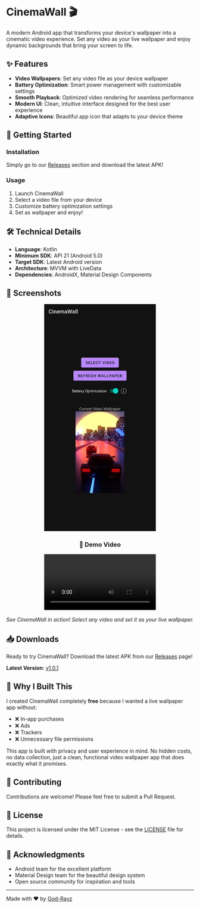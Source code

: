 # CinemaWall 🎬

A modern Android app that transforms your device's wallpaper into a cinematic video experience. Set any video as your live wallpaper and enjoy dynamic backgrounds that bring your screen to life.

## ✨ Features

- **Video Wallpapers**: Set any video file as your device wallpaper
- **Battery Optimization**: Smart power management with customizable settings
- **Smooth Playback**: Optimized video rendering for seamless performance
- **Modern UI**: Clean, intuitive interface designed for the best user experience
- **Adaptive Icons**: Beautiful app icon that adapts to your device theme

## 🚀 Getting Started

### Installation

Simply go to our [Releases](https://github.com/God-Rayz/CinemaWall/releases) section and download the latest APK!

### Usage

1. Launch CinemaWall
2. Select a video file from your device
3. Customize battery optimization settings
4. Set as wallpaper and enjoy!

## 🛠️ Technical Details

- **Language**: Kotlin
- **Minimum SDK**: API 21 (Android 5.0)
- **Target SDK**: Latest Android version
- **Architecture**: MVVM with LiveData
- **Dependencies**: AndroidX, Material Design Components

## 📱 Screenshots

<div align="center">
  <img src="demo.jpg" alt="CinemaWall Screenshot" width="300"/>
  
  ### 🎥 Demo Video
  <video width="300" controls>
    <source src="recording.mp4" type="video/mp4">
    Your browser does not support the video tag.
  </video>
</div>

*See CinemaWall in action! Select any video and set it as your live wallpaper.*

## 📥 Downloads

Ready to try CinemaWall? Download the latest APK from our [Releases](https://github.com/God-Rayz/CinemaWall/releases) page!

**Latest Version**: [v1.0.1](https://github.com/God-Rayz/CinemaWall/releases/latest)

## 🎯 Why I Built This

I created CinemaWall completely **free** because I wanted a live wallpaper app without:
- ❌ In-app purchases
- ❌ Ads
- ❌ Trackers
- ❌ Unnecessary file permissions

This app is built with privacy and user experience in mind. No hidden costs, no data collection, just a clean, functional video wallpaper app that does exactly what it promises.

## 🤝 Contributing

Contributions are welcome! Please feel free to submit a Pull Request.

## 📄 License

This project is licensed under the MIT License - see the [LICENSE](LICENSE) file for details.

## 🙏 Acknowledgments

- Android team for the excellent platform
- Material Design team for the beautiful design system
- Open source community for inspiration and tools

---

Made with ❤️ by [God-Rayz](https://github.com/God-Rayz)
